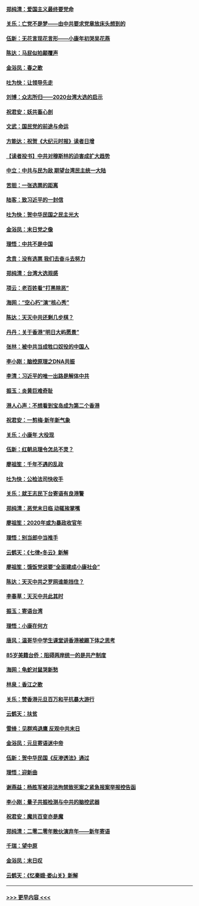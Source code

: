 #### [郑纯清：爱国主义最终要党命](../pages/nsc993/n11802197.md?t=01181711) 
#### [关乐：亡党不是梦——由中共要求党章放床头想到的](../pages/nsc993/n11802156.md?t=01181711) 
#### [伍新：无花言现花言形——小康年初哭吴花燕](../pages/nsc993/n11800044.md?t=01181711) 
#### [陈达：马屁似拍颠覆声](../pages/nsc993/n11800010.md?t=01181711) 
#### [金浴凤：春之歌](../pages/nsc993/n11797687.md?t=01181711) 
#### [吐为快：让领导先走](../pages/nsc993/n11797512.md?t=01181711) 
#### [刘博：众志所归——2020台湾大选的启示](../pages/nsc993/n11796878.md?t=01181711) 
#### [祝君安：妖共畜心剖](../pages/nsc993/n11794273.md?t=01181711) 
#### [文武：国民党的前途与命运](../pages/nsc993/n11794198.md?t=01181711) 
#### [方能达：祝贺《大纪元时报》读者日增](../pages/nsc993/n11793807.md?t=01181711) 
#### [【读者投书】中共对穆斯林的迫害成扩大趋势](../pages/nsc993/n11791371.md?t=01181711) 
#### [中立：中共与民为敌 期望台湾民主统一大陆](../pages/nsc993/n11790392.md?t=01181711) 
#### [苦胆：一张选票的距离](../pages/nsc993/n11788914.md?t=01181711) 
#### [陆客：致习近平的一封信](../pages/nsc993/n11788867.md?t=01181711) 
#### [吐为快：贺中华民国之民主光大](../pages/nsc993/n11788618.md?t=01181711) 
#### [金浴凤：末日党之像](../pages/nsc993/n11787475.md?t=01181711) 
#### [理悟：中共不是中国](../pages/nsc993/n11787463.md?t=01181711) 
#### [念贲：没有选票  我们去奋斗去努力](../pages/nsc993/n11787398.md?t=01181711) 
#### [郑纯清：台湾大选观感](../pages/nsc993/n11786210.md?t=01181711) 
#### [项云：老百姓看“打黑除恶”](../pages/nsc993/n11785398.md?t=01181711) 
#### [海网：“空心朽”演“核心秀”](../pages/nsc993/n11783874.md?t=01181711) 
#### [陈达：天灭中共还剩几步棋？](../pages/nsc993/n11783719.md?t=01181711) 
#### [丹丹：关于香港“明日大屿愿景”](../pages/nsc993/n11783273.md?t=01181711) 
#### [张林：被中共当成牲口奴役的中国人](../pages/nsc993/n11782397.md?t=01181711) 
#### [李小刚：脑控原理之DNA共振](../pages/nsc993/n11780962.md?t=01181711) 
#### [李清：习近平的唯一出路是解体中共](../pages/nsc993/n11780866.md?t=01181711) 
#### [振玉：炎黄巨难奇耻](../pages/nsc993/n11779632.md?t=01181711) 
#### [港人心声：不想看到宝岛成为第二个香港](../pages/nsc993/n11778817.md?t=01181711) 
#### [祝君安：一剪梅‧新年新气象](../pages/nsc993/n11776340.md?t=01181711) 
#### [关乐：小康年 大役现](../pages/nsc993/n11774213.md?t=01181711) 
#### [伍新：红朝总理令怎总不灵？](../pages/nsc993/n11770813.md?t=01181711) 
#### [廖祖笙：千年不遇的乱政](../pages/nsc993/n11770373.md?t=01181711) 
#### [吐为快：公检法司快收手](../pages/nsc993/n11770359.md?t=01181711) 
#### [关乐：就王志民下台寄语有良港警](../pages/nsc993/n11769903.md?t=01181711) 
#### [郑纯清：恶党末日临 动辄挨掌嘴](../pages/nsc993/n11769356.md?t=01181711) 
#### [廖祖笙：2020年或为暴政收官年](../pages/nsc993/n11768216.md?t=01181711) 
#### [理悟：别当郎中当推手](../pages/nsc993/n11768243.md?t=01181711) 
#### [云鹤天：《七律▪冬云》新解](../pages/nsc993/n11768204.md?t=01181711) 
#### [廖祖笙：饿饭党说要“全面建成小康社会”](../pages/nsc993/n11767482.md?t=01181711) 
#### [陈达：天灭中共之罗网谁能挡住？](../pages/nsc993/n11767465.md?t=01181711) 
#### [李春草：天灭中共此其时](../pages/nsc993/n11767452.md?t=01181711) 
#### [振玉：寄语台湾](../pages/nsc993/n11767432.md?t=01181711) 
#### [理悟：小康在何方](../pages/nsc993/n11767394.md?t=01181711) 
#### [唐风：温哥华中学生课堂讲香港被踢下体之思考](../pages/nsc993/n11766848.md?t=01181711) 
#### [85岁美籍台侨：阻碍两岸统一的是共产制度](../pages/nsc993/n11765043.md?t=01181711) 
#### [海网：龟蛇对鼠哭新愁](../pages/nsc993/n11764895.md?t=01181711) 
#### [林泉：香江之歌](../pages/nsc993/n11764415.md?t=01181711) 
#### [关乐：赞香港元旦百万和平抗暴大游行](../pages/nsc993/n11764382.md?t=01181711) 
#### [云鹤天：扶贫](../pages/nsc993/n11764245.md?t=01181711) 
#### [雪绮：见群鸡退鹰  反观中共末日](../pages/nsc993/n11762112.md?t=01181711) 
#### [金浴凤：元旦寄语迷中帝](../pages/nsc993/n11761788.md?t=01181711) 
#### [伍新：贺中华民国《反渗透法》通过](../pages/nsc993/n11761994.md?t=01181711) 
#### [理悟：迎新曲](../pages/nsc993/n11761152.md?t=01181711) 
#### [谢燕益：杨胜军被非法拘禁致死案之紧急报案举报控告函](../pages/nsc993/n11756134.md?t=01181711) 
#### [李小刚：量子共振检测与中共的脑控武器](../pages/nsc993/n11754518.md?t=01181711) 
#### [祝君安：魔共百变亦是魔](../pages/nsc993/n11754469.md?t=01181711) 
#### [郑纯清：二零二零年散伙演弃年——新年寄语](../pages/nsc993/n11754195.md?t=01181711) 
#### [千瑞：望中原](../pages/nsc993/n11754159.md?t=01181711) 
#### [金浴凤：末日叹](../pages/nsc993/n11752359.md?t=01181711) 
#### [云鹤天：《忆秦娥‧娄山关》新解](../pages/nsc993/n11752348.md?t=01181711) 

----
#### [ >>> 更早内容 <<< ](../indexes/nsc993-earlier.md)

